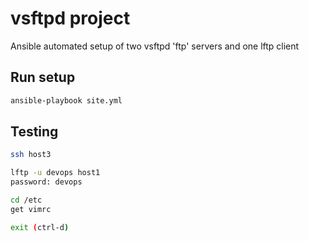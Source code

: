 # vsftpd project

Ansible automated setup of two vsftpd 'ftp' servers and one lftp client

## Run setup

```bash
ansible-playbook site.yml
```

## Testing

```bash
ssh host3

lftp -u devops host1
password: devops

cd /etc
get vimrc

exit (ctrl-d)
```

